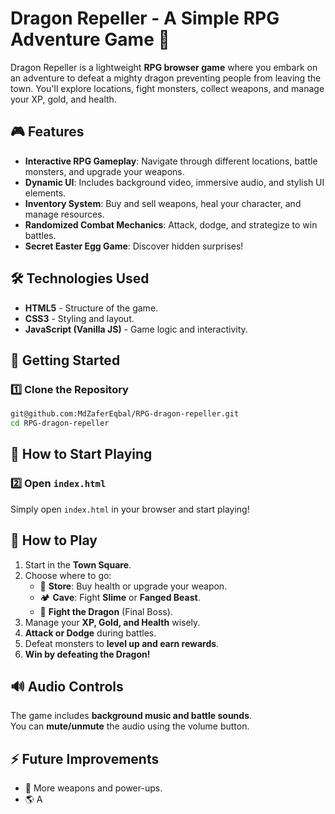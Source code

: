 # Dragon Repeller - A Simple RPG Adventure Game 🐉

Dragon Repeller is a lightweight **RPG browser game** where you embark on an adventure to defeat a mighty dragon preventing people from leaving the town. You'll explore locations, fight monsters, collect weapons, and manage your XP, gold, and health. 

## 🎮 Features
- **Interactive RPG Gameplay**: Navigate through different locations, battle monsters, and upgrade your weapons.
- **Dynamic UI**: Includes background video, immersive audio, and stylish UI elements.
- **Inventory System**: Buy and sell weapons, heal your character, and manage resources.
- **Randomized Combat Mechanics**: Attack, dodge, and strategize to win battles.
- **Secret Easter Egg Game**: Discover hidden surprises!

## 🛠️ Technologies Used
- **HTML5** - Structure of the game.
- **CSS3** - Styling and layout.
- **JavaScript (Vanilla JS)** - Game logic and interactivity.

## 🚀 Getting Started
### 1️⃣ Clone the Repository
```bash
git@github.com:MdZaferEqbal/RPG-dragon-repeller.git
cd RPG-dragon-repeller
```

## 🚀 How to Start Playing
### 2️⃣ Open `index.html`
Simply open `index.html` in your browser and start playing!

## 📌 How to Play
1. Start in the **Town Square**.
2. Choose where to go:
   - 🏪 **Store**: Buy health or upgrade your weapon.
   - 🏕️ **Cave**: Fight **Slime** or **Fanged Beast**.
   - 🐉 **Fight the Dragon** (Final Boss).
3. Manage your **XP, Gold, and Health** wisely.
4. **Attack or Dodge** during battles.
5. Defeat monsters to **level up and earn rewards**.
6. **Win by defeating the Dragon!**

## 🔊 Audio Controls
The game includes **background music and battle sounds**.  
You can **mute/unmute** the audio using the volume button.

## ⚡ Future Improvements
- 🏹 More weapons and power-ups.
- 🌎 A
